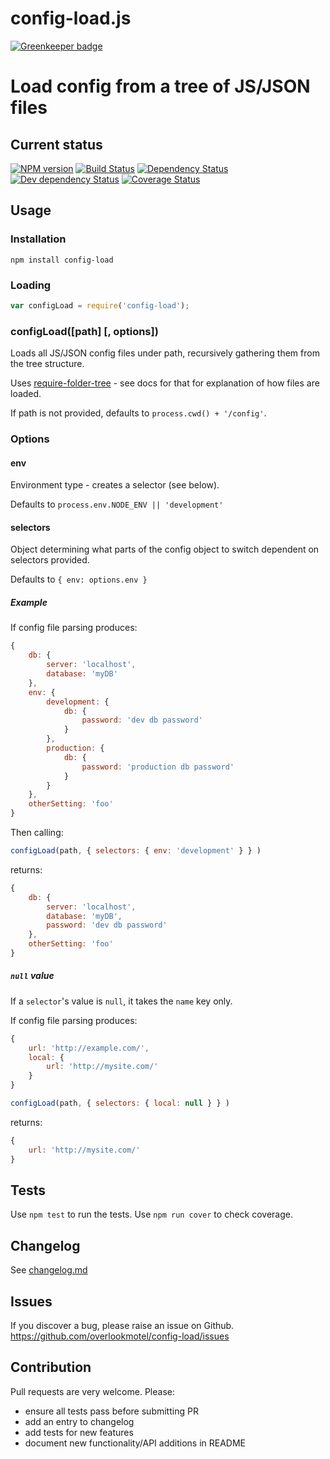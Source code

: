 # config-load.js

[![Greenkeeper badge](https://badges.greenkeeper.io/overlookmotel/config-load.svg)](https://greenkeeper.io/)

# Load config from a tree of JS/JSON files

## Current status

[![NPM version](https://img.shields.io/npm/v/config-load.svg)](https://www.npmjs.com/package/config-load)
[![Build Status](https://img.shields.io/travis/overlookmotel/config-load/master.svg)](http://travis-ci.org/overlookmotel/config-load)
[![Dependency Status](https://img.shields.io/david/overlookmotel/config-load.svg)](https://david-dm.org/overlookmotel/config-load)
[![Dev dependency Status](https://img.shields.io/david/dev/overlookmotel/config-load.svg)](https://david-dm.org/overlookmotel/config-load)
[![Coverage Status](https://img.shields.io/coveralls/overlookmotel/config-load/master.svg)](https://coveralls.io/r/overlookmotel/config-load)

## Usage

### Installation

    npm install config-load

### Loading

```js
var configLoad = require('config-load');
```

### configLoad([path] [, options])

Loads all JS/JSON config files under path, recursively gathering them from the tree structure.

Uses [require-folder-tree](https://www.npmjs.com/package/require-folder-tree) - see docs for that for explanation of how files are loaded.

If path is not provided, defaults to `process.cwd() + '/config'`.

### Options

#### env

Environment type - creates a selector (see below).

Defaults to `process.env.NODE_ENV || 'development'`

#### selectors

Object determining what parts of the config object to switch dependent on selectors provided.

Defaults to `{ env: options.env }`

##### Example

If config file parsing produces:

```js
{
    db: {
        server: 'localhost',
        database: 'myDB'
    },
    env: {
        development: {
            db: {
                password: 'dev db password'
            }
        },
        production: {
            db: {
                password: 'production db password'
            }
        }
    },
    otherSetting: 'foo'
}
```

Then calling:

```js
configLoad(path, { selectors: { env: 'development' } } )
```

returns:

```js
{
    db: {
        server: 'localhost',
        database: 'myDB',
        password: 'dev db password'
    },
    otherSetting: 'foo'
}
```

##### `null` value

If a `selector`'s value is `null`, it takes the `name` key only.

If config file parsing produces:

```js
{
    url: 'http://example.com/',
    local: {
        url: 'http://mysite.com/'
    }
}
```

```js
configLoad(path, { selectors: { local: null } } )
```

returns:

```js
{
    url: 'http://mysite.com/'
}
```

## Tests

Use `npm test` to run the tests. Use `npm run cover` to check coverage.

## Changelog

See [changelog.md](https://github.com/overlookmotel/config-load/blob/master/changelog.md)

## Issues

If you discover a bug, please raise an issue on Github. https://github.com/overlookmotel/config-load/issues

## Contribution

Pull requests are very welcome. Please:

* ensure all tests pass before submitting PR
* add an entry to changelog
* add tests for new features
* document new functionality/API additions in README

